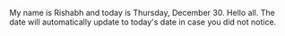 My name is Rishabh and today is Thursday, December 30. Hello all. The date will automatically update to today's date in case you did not notice.
